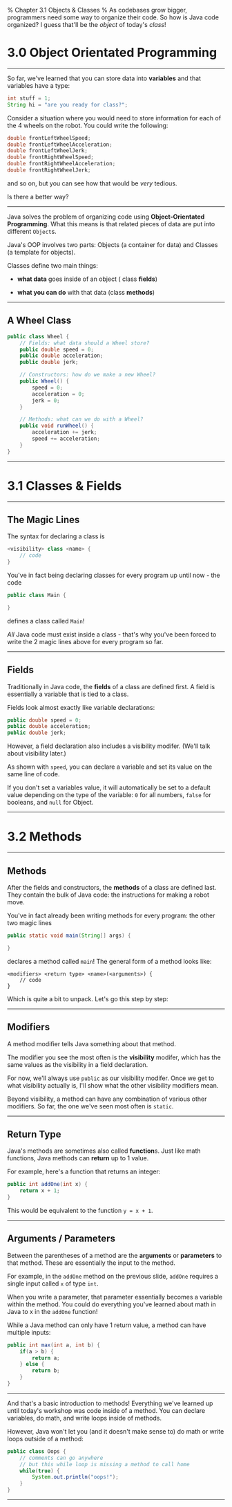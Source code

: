 % Chapter 3.1 Objects & Classes
% As codebases grow bigger, programmers need some way to organize their code. So how is Java code organized? I guess that'll be the _object_ of today's _class_!

# 3.0 Object Orientated Programming

---

So far, we've learned that you can store data into **variables** and that variables have a type:

```java
int stuff = 1;
String hi = "are you ready for class?";
```

Consider a situation where you would need to store information for each of the 4 wheels on the robot. You could write the following:

```java
double frontLeftWheelSpeed;
double frontLeftWheelAcceleration;
double frontLeftWheelJerk;
double frontRightWheelSpeed;
double frontRightWheelAcceleration;
double frontRightWheelJerk;
```

and so on, but you can see how that would be _very_ tedious.

Is there a better way?

---

Java solves the problem of organizing code using **Object-Orientated Programming**. What this means is that related pieces of data are put into different `Object`s.

Java's OOP involves two parts: Objects (a container for data) and Classes (a template for objects).

Classes define two main things:

- **what data** goes inside of an object ( class **fields**)

- **what you can do** with that data (class **methods**)

---

## A Wheel Class

```java
public class Wheel {
    // Fields: what data should a Wheel store?
    public double speed = 0;
    public double acceleration;
    public double jerk;

    // Constructors: how do we make a new Wheel?
    public Wheel() {
        speed = 0;
        acceleration = 0;
        jerk = 0;
    }

    // Methods: what can we do with a Wheel?
    public void runWheel() {
        acceleration += jerk;
        speed += acceleration;
    }
}
```

---

# 3.1 Classes & Fields

---

## The Magic Lines

The syntax for declaring a class is

```java
<visibility> class <name> {
    // code
}
```

You've in fact being declaring classes for every program up until now - the code

```java
public class Main {

}
```

defines a class called `Main`!

_All_ Java code must exist inside a class - that's why you've been forced to write the 2 magic lines above for every program so far.

---

## Fields

Traditionally in Java code, the **fields** of a class are defined first. A field is essentially a variable that is tied to a class.

Fields look almost exactly like variable declarations:

```java
public double speed = 0;
public double acceleration;
public double jerk;
```

However, a field declaration also includes a visibility modifer. (We'll talk about visibility later.)

As shown with `speed`, you can declare a variable and set its value on the same line of code.

If you don't set a variables value, it will automatically be set to a default value depending on the type of the variable: `0` for all numbers, `false` for booleans, and `null` for Object.


---

# 3.2 Methods

---

## Methods

After the fields and constructors, the **methods** of a class are defined last. They contain the bulk of Java code: the instructions for making a robot move.

You've in fact already been writing methods for every program: the other two magic lines

```java
public static void main(String[] args) {

}
```

declares a method called `main`! The general form of a method looks like:

```
<modifiers> <return type> <name>(<arguments>) {
    // code
}
```

Which is quite a bit to unpack. Let's go this step by step:

---

## Modifiers

A method modifier tells Java something about that method.

The modifier you see the most often is the **visibility** modifer, which has the same values as the visibility in a field declaration.

For now, we'll always use `public` as our visibility modifer. Once we get to what visibility actually is, I'll show what the other visibility modifiers mean.

Beyond visibility, a method can have any combination of various other modifiers. So far, the one we've seen most often is `static`.

---

## Return Type

Java's methods are sometimes also called **function**s. Just like math functions, Java methods can **return** up to 1 value.

For example, here's a function that returns an integer:

```java
public int addOne(int x) {
    return x + 1;
}
```

This would be equivalent to the function `y = x + 1`.

---

## Arguments / Parameters

Between the parentheses of a method are the **arguments** or **parameters** to that method. These are essentially the input to the method.

For example, in the `addOne` method on the previous slide, `addOne` requires a single input called `x` of type `int`.

When you write a parameter, that parameter essentially becomes a variable within the method. You could do everything you've learned about math in Java to x in the `addOne` function!

While a Java method can only have 1 return value, a method can have multiple inputs:

```java
public int max(int a, int b) {
    if(a > b) {
        return a;
    } else {
        return b;
    }
}
```

---

And that's a basic introduction to methods! Everything we've learned up until today's workshop was code inside of a method. You can declare variables, do math, and write loops inside of methods.

However, Java won't let you (and it doesn't make sense to) do math or write loops outside of a method:

```java
public class Oops {
    // comments can go anywhere
    // but this while loop is missing a method to call home
    while(true) {
        System.out.println("oops!");
    }
}
```

---
